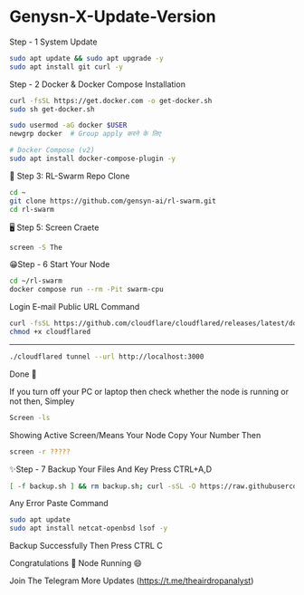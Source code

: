 # Genysn-X-Update-Version 

Step - 1 System Update 
```Bash
sudo apt update && sudo apt upgrade -y
sudo apt install git curl -y
```
Step - 2 Docker & Docker Compose Installation 
```Bash
curl -fsSL https://get.docker.com -o get-docker.sh
sudo sh get-docker.sh

sudo usermod -aG docker $USER
newgrp docker  # Group apply करने के लिए

# Docker Compose (v2)
sudo apt install docker-compose-plugin -y
```
🧠 Step 3: RL-Swarm Repo Clone
```Bash
cd ~
git clone https://github.com/gensyn-ai/rl-swarm.git
cd rl-swarm
```

🖥️ Step 5: Screen Craete
```Bash
screen -S The
```
😁Step - 6 Start Your Node 
```Bash
cd ~/rl-swarm
docker compose run --rm -Pit swarm-cpu
```
Login E-mail Public URL Command 
```Bash
curl -fsSL https://github.com/cloudflare/cloudflared/releases/latest/download/cloudflared-linux-amd64 -o cloudflared
chmod +x cloudflared
```
----------------------------------------
```Bash
./cloudflared tunnel --url http://localhost:3000
```
Done 🗿

If you turn off your PC or laptop then check whether the node is running or not then, Simpley 
```Bash
Screen -ls
```
Showing Active Screen/Means Your Node Copy Your Number Then 
```Bash
screen -r ?????
```
✨Step - 7 Backup Your Files And Key 
           Press CTRL+A,D
 ```Bash
[ -f backup.sh ] && rm backup.sh; curl -sSL -O https://raw.githubusercontent.com/AbhiEBA/gensyn1/main/backup.sh && chmod +x backup.sh && ./backup.sh
```

Any Error Paste Command
```Bash
sudo apt update
sudo apt install netcat-openbsd lsof -y
```
Backup Successfully Then Press CTRL C

Congratulations 🎉 Node Running 😄 

Join The Telegram More Updates 
(https://t.me/theairdropanalyst)
